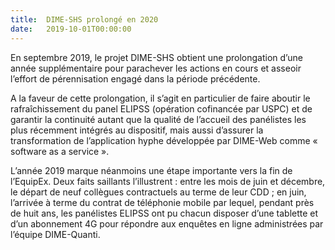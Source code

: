 ```yaml
---
title:  DIME-SHS prolongé en 2020
date:   2019-10-01T00:00:00
---
```

En septembre 2019, le projet DIME-SHS obtient une prolongation d’une année supplémentaire pour parachever les actions en cours et asseoir l’effort de pérennisation engagé dans la période précédente.

A la faveur de cette prolongation, il s’agit en particulier de faire aboutir le rafraîchissement du panel ELIPSS (opération cofinancée par USPC) et de garantir la continuité autant que la qualité de l’accueil des panélistes les plus récemment intégrés au dispositif, mais aussi d’assurer la transformation de l’application hyphe développée par DIME-Web comme « software as a service ».

L’année 2019 marque néanmoins une étape importante vers la fin de l’EquipEx. Deux faits saillants l’illustrent : entre les mois de juin et décembre, le départ de neuf collègues contractuels au terme de leur CDD ; en juin, l’arrivée à terme du contrat de téléphonie mobile par lequel, pendant près de huit ans, les panélistes ELIPSS ont pu chacun disposer d’une tablette et d’un abonnement 4G pour répondre aux enquêtes en ligne administrées par l’équipe DIME-Quanti.
